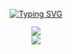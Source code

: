 <p align="center">
  <a href="https://git.io/typing-svg"><img src="https://readme-typing-svg.demolab.com?font=Fira+Code&size=18&duration=3500&pause=800&color=681AFF&background=000000&center=true&vCenter=true&width=500&lines=hi%2C+my+name+is+gary;i+am+a+full+stack+developer;thanks+for+visiting!" alt="Typing SVG" /></a>
</p>

<div>
  <div align="center">
    <img src="https://github-readme-stats.vercel.app/api?username=anuraghazra&hide_title=true&theme=midnight-purple&show_icons=true">
  </div>

  <div align="center">
    <img src="https://github-readme-stats.vercel.app/api/top-langs/?username=g-hor&layout=compact&theme=midnight-purple">
  </div>
</div>
